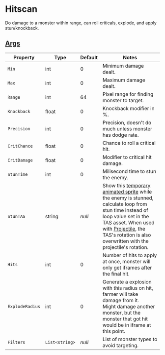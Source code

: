 # Hitscan

Do damage to a monster within range, can roll criticals, explode, and apply stun/knockback.

## [Args](~/api/TrinketTinker.Models.AbilityArgs.DamageArgs.yml)

| Property | Type | Default | Notes |
| -------- | ---- | ------- | ----- |
| `Min` | int | 0 | Minimum damage dealt. |
| `Max` | int | 0 | Maximum damage dealt. |
| `Range` | int | 64 | Pixel range for finding monster to target. |
| `Knockback` | float | 0 | Knockback modifier in %. |
| `Precision` | int | 0 | Precision, doesn't do much unless monster has dodge rate. |
| `CritChance` | float | 0 | Chance to roll a critical hit. |
| `CritDamage` | float | 0 | Modifier to critical hit damage. |
| `StunTime` | int | 0 | Milisecond time to stun the enemy. |
| `StunTAS` | string | _null_ | Show this [temporary animated sprite](7-Temporary%20Animated%20Sprite.md) while the enemy is stunned, calculate loop from stun time instead of loop value set in the TAS asset. When used with [Projectile](4.z.005-Projectile.md), the TAS's rotation is also overwritten with the projectile's rotation. |
| `Hits` | int | 0 | Number of hits to apply at once, monster will only get iframes after the final hit. |
| `ExplodeRadius` | int | 0 | Generate a explosion with this radius on hit, farmer will take damage from it.<br>Might damage another monster, but the monster that got hit would be in iframe at this point. |
| `Filters` | `List<string>` | _null_ | List of monster types to avoid targeting. |
